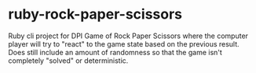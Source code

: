 # ruby-rock-paper-scissors
Ruby cli project for DPI
Game of Rock Paper Scissors where the computer player will try to "react" to the game state based on the previous result.  Does still include an amount of randomness so that the game isn't completely "solved" or deterministic.
